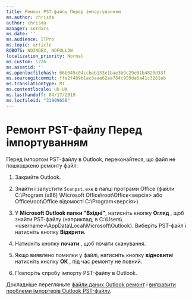 ```yaml
---
title: Ремонт PST-файлу Перед імпортуванням
ms.author: chrisda
author: chrisda
manager: serdars
ms.date: ''
ms.audience: ITPro
ms.topic: article
ROBOTS: NOINDEX, NOFOLLOW
localization_priority: Normal
ms.custom: 1226
ms.assetid: ''
ms.openlocfilehash: 66b045c04ccbeb133e1bae3b9c29e01b4820d33f
ms.sourcegitcommit: ffe2f489b1ac3aae62aa784c959da6a41c3261eb
ms.translationtype: MT
ms.contentlocale: uk-UA
ms.lasthandoff: 04/17/2019
ms.locfileid: "31909658"
---
```

# <a name="repair-pst-file-before-importing"></a>Ремонт PST-файлу Перед імпортуванням

Перед імпортом PST-файлу в Outlook, переконайтеся, що файл не пошкоджено ремонту файл:

1. Закрийте Outlook.

2. Знайти і запустити `Scanpst.exe` в папці програми Office (файли C:\Program (x86) \Microsoft Office\root\Office\<версія\> або Office\root\Office відомості C:\Program\<версія\>).

3. У **Microsoft Outlook папки "Вхідні"**, натисніть кнопку **Огляд** , щоб знайти PST-файлу (наприклад, в C:\Users\\<username\>\AppData\Local\Microsoft\Outlook). Виберіть PST-файл і натисніть кнопку **Відкрити**.

4. Натисніть кнопку **почати** , щоб почати сканування.

5. Якщо виявлено помилки у файлі, натисніть кнопку **відновити**і натисніть кнопку **ОК** , під час ремонту не повний.

6. Повторіть спробу імпорту PST-файлу в Outlook.

Докладніше перегляньте [файли даних Outlook ремонт](https://support.office.com/article/25663bc3-11ec-4412-86c4-60458afc5253) і [виправити проблеми імпортерів Outlook PST-файлу](https://support.office.com/article/2d2e50dc-5c36-4ab2-ab50-f1be733b3d6e).
